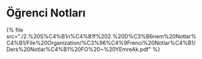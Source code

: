 # Öğrenci Notları

<!--Index-->

{% file src="./2.%20S%C4%B1n%C4%B1f%202.%20D%C3%B6nem%20Notlar%C4%B1/File%20Organization/%C3%96%C4%9Frenci%20Notlar%C4%B1/Ders%20Notlar%C4%B1%20FO%20~%20YEmreAk.pdf" %}

<!--Index-->
